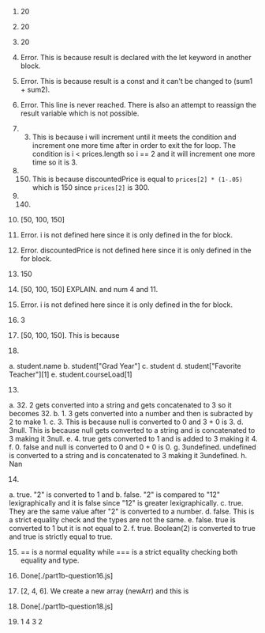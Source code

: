 1. 20
2. 20
3. 20
4. Error. This is because result is declared with the let keyword in another block.
5. Error. This is because result is a const and it can't be changed to (sum1 + sum2).
6. Error. This line is never reached. There is also an attempt to reassign the result variable which is not possible.

1. 3. This is because i will increment until it meets the condition and increment one more time after in order to exit the for loop. The condition is i < prices.length so i == 2 and it will increment one more time so it is 3.
2. 150. This is because discountedPrice is equal to ```prices[2] * (1-.05)``` which is 150 since ```prices[2]``` is 300. 
3. 140. 
4. [50, 100, 150]
5. Error. i is not defined here since it is only defined in the for block.
6. Error. discountedPrice is not defined here since it is only defined in the for block.
7. 150
8. [50, 100, 150] EXPLAIN. and num 4 and 11.
9. Error. i is not defined here since it is only defined in the for block.
10. 3
11. [50, 100, 150]. This is because

12. 
a. student.name
b. student["Grad Year"]
c. student
d. student["Favorite Teacher"][1]
e. student.courseLoad[1]

13. 
a. 32. 2 gets converted into a string and gets concatenated to 3 so it becomes 32.
b. 1. 3 gets converted into a number and then is subracted by 2 to make 1.
c. 3. This is because null is converted to 0 and 3 + 0 is 3.
d. 3null. This is because null gets converted to a string and is concatenated to 3 making it 3null.
e. 4. true gets converted to 1 and is added to 3 making it 4.
f. 0. false and null is converted to 0 and 0 + 0 is 0.
g. 3undefined. undefined is converted to a string and is concatenated to 3 making it 3undefined.
h. Nan

14. 
a. true. "2" is converted to 1 and 
b. false. "2" is compared to "12" lexigraphically and it is false since "12" is greater lexigraphically.
c. true. They are the same value after "2" is converted to a number.
d. false. This is a strict equality check and the types are not the same.
e. false. true is converted to 1 but it is not equal to 2.
f. true. Boolean(2) is converted to true and true is strictly equal to true.

15. == is a normal equality while === is a strict equality checking both equality and type. 

16. Done[./part1b-question16.js]

17. [2, 4, 6]. We create a new array (newArr) and this is 

18. Done[./part1b-question18.js]

19. 1
    4
    3
    2
